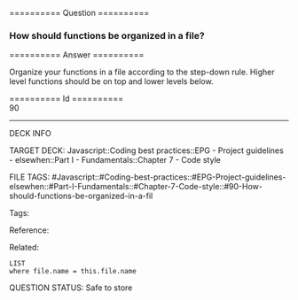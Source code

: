 ========== Question ==========  

### How should functions be organized in a file?  

========== Answer ==========  

Organize your functions in a file according to the step-down rule. Higher level functions should be on top and lower levels below.

========== Id ==========  
90

---

DECK INFO

TARGET DECK: Javascript::Coding best practices::EPG - Project guidelines - elsewhen::Part I - Fundamentals::Chapter 7 - Code style

FILE TAGS: #Javascript::#Coding-best-practices::#EPG-Project-guidelines-elsewhen::#Part-I-Fundamentals::#Chapter-7-Code-style::#90-How-should-functions-be-organized-in-a-fil

Tags:

Reference:

Related:

```dataview
LIST
where file.name = this.file.name
```

QUESTION STATUS: Safe to store
